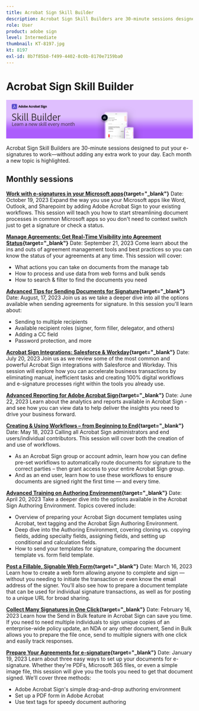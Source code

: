 ```yaml
---
title: Acrobat Sign Skill Builder
description: Acrobat Sign Skill Builders are 30-minute sessions designed to put your e-signatures to work—without adding any extra work to your day
role: User
product: adobe sign
level: Intermediate
thumbnail: KT-8197.jpg
kt: 8197
exl-id: 8b7f85b8-f499-4402-8c0b-8170e7159ba0
---
```

# Acrobat Sign Skill Builder

![Skill Builder Banner](../assets/SB_Hero.png) 

Acrobat Sign Skill Builders are 30-minute sessions designed to put your e-signatures to work—without adding any extra work to your day. Each month a new topic is highlighted.

## Monthly sessions

**[Work with e-signatures in your Microsoft apps](https://teamwork.adobe.com/adobe-sign-skill-builder/attendease/networking/experience/7c88319e-04b7-4560-aad3-ba288d5cfc76/3bd16192-c4c9-4d66-9b1c-575ddcc3c6bb){target="_blank"}**
Date: October 19, 2023
Expand the way you use your Microsoft apps like Word, Outlook, and Sharepoint by adding Adobe Acrobat Sign to your existing workflows. This session will teach you how to start streamlining document processes in common Microsoft apps so you don't need to context switch just to get a signature or check a status.

**[Manage Agreements: Get Real-Time Visibility into Agreement Status](https://teamwork.adobe.com/adobe-sign-skill-builder/attendease/networking/experience/d326c8ab-3173-4c95-9e5a-0afeff4ce006/4bae4b11-516b-4e50-8f10-d116538fd710){target="_blank"}**
Date: September 21, 2023
Come learn about the ins and outs of agreement management tools and best practices so you can know the status of your agreements at any time. This session will cover:

* What actions you can take on documents from the manage tab
* How to process and use data from web forms and bulk sends
* How to search & filter to find the documents you need

**[Advanced Tips for Sending Documents for Signature](https://teamwork.adobe.com/adobe-sign-skill-builder/attendease/networking/experience/4c4e8632-ba24-445f-a567-a9e76429bdf5/0a2f68ed-9a21-4911-9e38-15943c0e3f9a){target="_blank"}**
Date: August, 17, 2023
Join us as we take a deeper dive into all the options available when sending agreements for signature. In this session you'll learn about:

* Sending to multiple recipients
* Available recipient roles (signer, form filler, delegator, and others)
* Adding a CC field
* Password protection, and more

**[Acrobat Sign Integrations: Salesforce & Workday](https://teamwork.adobe.com/adobe-sign-skill-builder/attendease/networking/experience/8409ba8b-e4ee-4e99-80cc-33902027b80e/307d147e-4b85-4330-81af-5929f0dc5ae4){target="_blank"}**
Date: July 20, 2023
Join us as we review some of the most common and powerful Acrobat Sign integrations with Salesforce and Workday. This session will explore how you can accelerate business transactions by eliminating manual, inefficient tasks and creating 100% digital workflows and e-signature processes right within the tools you already use.

**[Advanced Reporting for Adobe Acrobat Sign](https://adobe-sign-skill-builder.joinus.adobeevents.com/attendease/networking/experience/fa28b18d-ab38-47d4-8ae8-3e0161550bd3/60081eb2-f8a3-45b6-9d75-4f3a53b4c53a){target="_blank"}**
Date: June 22, 2023
Learn about the analytics and reports available in Acrobat Sign - and see how you can view data to help deliver the insights you need to drive your business forward.

**[Creating & Using Workflows – from Beginning to End](https://teamwork.adobe.com/adobe-sign-skill-builder/attendease/networking/experience/0fc7ccc5-eb36-47f0-a0d3-1fa3648c8fcf/42a9bbad-0a54-4c8c-8002-597d549600fe){target="_blank"}**
Date: May 18, 2023
Calling all Acrobat Sign administrators and end users/individual contributors. This session will cover both the creation of and use of workflows.

* As an Acrobat Sign group or account admin, learn how you can define pre-set workflows to automatically route documents for signature to the correct parties – then grant access to your entire Acrobat Sign group.
* And as an end user, learn how to use these workflows to ensure documents are signed right the first time — and every time.

**[Advanced Training on Authoring Environment](https://adobe-sign-skill-builder.joinus.adobeevents.com/attendease/networking/experience/30c06b3c-60f7-4293-9cd2-2544104d9140/85ffced9-7613-4382-b3a3-43ba227af5ba){target="_blank"}**
Date: April 20, 2023
Take a deeper dive into the options available in the Acrobat Sign Authoring Environment. Topics covered include:

* Overview of preparing your Acrobat Sign document templates using Acrobat, text tagging and the Acrobat Sign Authoring Environment.
* Deep dive into the Authoring Environment, covering cloning vs. copying fields, adding specialty fields, assigning fields, and setting up conditional and calculation fields.
* How to send your templates for signature, comparing the document template vs. form field template.

**[Post a Fillable, Signable Web Form](https://adobe-sign-skill-builder.joinus.adobeevents.com/attendease/networking/experience/265580bf-245a-4751-9b51-c6877192d13a/9ae41cae-a53e-4b71-a748-2df0ee2e14c8){target="_blank"}**
Date: March 16, 2023
Learn how to create a web form allowing anyone to complete and sign — without you needing to initiate the transaction or even know the email address of the signer. You'll also see how to prepare a document template that can be used for individual signature transactions, as well as for posting to a unique URL for broad sharing.

**[Collect Many Signatures in One Click](https://adobe-sign-skill-builder.joinus.adobeevents.com/attendease/networking/experience/552e5165-8762-4c73-9d41-8215d48a62cc/9d88acde-96fa-4d83-89e3-1296b94f4d90){target="_blank"}**
Date: February 16, 2023
Learn how the Send in Bulk feature in Acrobat Sign can save you time. If you need to need multiple individuals to sign unique copies of an enterprise-wide policy update, an NDA or any other document, Send in Bulk allows you to prepare the file once, send to multiple signers with one click and easily track responses.

**[Prepare Your Agreements for e-signature](https://adobe-sign-skill-builder.joinus.adobeevents.com/attendease/networking/experience/c08f6e7e-2ced-48b8-8245-548302fe2df3/15f504a9-3420-4372-83c8-168115f15cbb){target="_blank"}**
Date: January 19, 2023
Learn about three easy ways to set up your documents for e-signature. Whether they're PDFs, Microsoft 365 files, or even a simple image file, this session will give you the tools you need to get that document signed. We'll cover three methods:

* Adobe Acrobat Sign's simple drag-and-drop authoring environment
* Set up a PDF form in Adobe Acrobat
* Use text tags for speedy document authoring